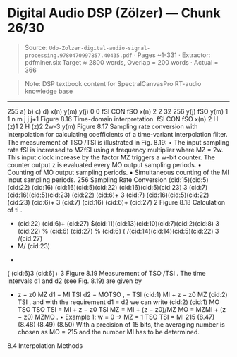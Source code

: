 # Digital Audio DSP (Zölzer) — Chunk 26/30

> Source: `Udo-Zolzer-digital-audio-signal-processing.9780470997857.40435.pdf` · Pages ~1-331 · Extractor: pdfminer.six
> Target ≈ 2800 words, Overlap = 200 words · Actual = 366

> Note: DSP textbook content for SpectralCanvasPro RT-audio knowledge base

---
255
a)
b)
c)
d)
x(n)
y(m)
y(j)
0
0
fSI
CON
fSO
x(n)
2
2
32
256
y(j)
fSO
y(m)
1
1
n
m
j
j
j+1
Figure 8.16 Time-domain interpretation.
fSI
CON
fSO
x(n)
2 H (z)1
2 H (z)2
2w-3
y(m)
Figure 8.17 Sampling rate conversion with interpolation for calculating coefﬁcients of a time-variant
interpolation ﬁlter.
The measurement of TSO /TSI is illustrated in Fig. 8.19:
• The input sampling rate fSI
is increased to MZfSI using a frequency multiplier
where MZ = 2w. This input clock increase by the factor MZ triggers a w-bit counter.
The counter output z is evaluated every MO output sampling periods.
• Counting of MO output sampling periods.
• Simultaneous counting of the MI input sampling periods.
256
Sampling Rate Conversion
(cid:15)(cid:5)(cid:22)
(cid:16)
(cid:16)(cid:5)(cid:22)
 (cid:16)(cid:5)(cid:23)
3
(cid:7)
(cid:16)(cid:5)(cid:23)
(cid:22)
(cid:6)+
3
(cid:7)
(cid:16)(cid:5)(cid:22)
(cid:23)
(cid:6)+
3
(cid:7)
(cid:16)
(cid:6)+
(cid:27)
2
Figure 8.18 Calculation of ti .
- (cid:22)
(cid:6)+
(cid:27)
$(cid:11)(cid:13)(cid:10)(cid:7)(cid:2)(cid:8)
3
(cid:22)
%
(cid:6)
(cid:27)
%
(cid:6)
(
/(cid:14)(cid:14)(cid:5)(cid:22)
3
/(cid:27)
- M/
(cid:23)
+
( (cid:6)3
(cid:6)+
3
Figure 8.19 Measurement of TSO /TSI .
The time intervals d1 and d2 (see Fig. 8.19) are given by
+ z − z0
MZ
d1 = MI TSI
d2 = MOTSO ,
=
TSI
(cid:1)
MI + z − z0
MZ
(cid:2)
TSI ,
and with the requirement d1 = d2 we can write
(cid:2)
(cid:1)
MO TSO
TSO
TSI
=
MI + z − z0
TSI
MZ
= MI + (z − z0)/MZ
MO
= MZMI + (z − z0)
MZMO
.
• Example 1: w = 0 → MZ = 1
TSO
TSI
= MI
215
(8.47)
(8.48)
(8.49)
(8.50)
With a precision of 15 bits, the averaging number is chosen as MO = 215 and the
number MI has to be determined.

8.4 Interpolation Methods
